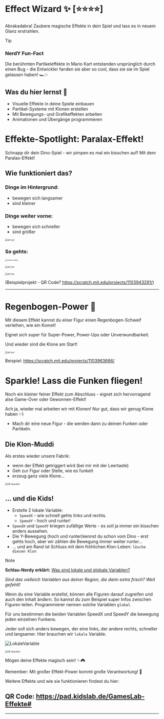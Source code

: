 # Effect Wizard ✨ [⭐⭐⭐⭐]
Abrakadabra! Zaubere magische Effekte in dein Spiel und lass es in neuem Glanz erstrahlen.

> [!TIP]
>
> ### NerdY Fun-Fact
>
> Die berühmten Partikeleffekte in Mario Kart entstanden ursprünglich durch einen Bug - die Entwickler fanden sie aber so cool, dass sie sie im Spiel gelassen haben! 🏎️✨

## Was du hier lernst 🎯

- Visuelle Effekte in deine Spiele einbauen
- Partikel-Systeme mit Klonen erstellen
- Mit Bewegungs- und Grafikeffekten arbeiten
- Animationen und Übergänge programmieren

# Effekte-Spotlight: Paralax-Effekt!

Schnapp dir dein Dino-Spiel - wir pimpen es mal ein bisschen auf! Mit dem Paralax-Effekt!

## Wie funktioniert das?

### Dinge im Hintergrund: 
- bewegen sich langsamer
- sind kleiner

### Dinge weiter vorne:
- bewegen sich schneller
- sind größer



<img src="bilder/paralax.jpg" alt="alt text" style="zoom:50%;" />

### So gehts:

<img src="screenshots/paralax/Variable-erstellen-beschriftet.png" alt="Variable erstellen" style="zoom:33%;" />

<img src="screenshots/paralax/Paralax-Code-Master.png" alt="alt text" style="zoom:50%;" /> [](08-EffectWizard.md)

<img src="screenshots/paralax/Paralax-Code-Klone.png" alt="alt text" style="zoom:50%;" />

(Beispielprojekt - QR Code? https://scratch.mit.edu/projects/1103943291/)

---



# Regenbogen-Power 🌈

Mit diesem Effekt kannst du einer Figur einen Regenbogen-Schweif verleihen, wie ein Komet! 

Eignet sich super für Super-Power, Power-Ups oder Unverwundbarkeit.

Und wieder sind die Klone am Start!

<img src="screenshots/08-Regenbogen-Effekt.png" alt="alt text" style="zoom:50%;" />

Beispiel: https://scratch.mit.edu/projects/1103963666/



# Sparkle! Lass die Funken fliegen!

Noch ein kleiner feiner Effekt zum Abschluss - eignet sich hervorragend alse Game-Over oder Gewonnen-Effekt!

Ach ja, wieder mal arbeiten wir mit Klonen! Nur gut, dass wir genug Klone haben :-)

- Mach dir eine neue Figur - die werden dann zu deinen Funken oder Partikeln.



## Die Klon-Muddi

Als erstes wieder unsere Fabrik: 

- wenn der Effekt getriggert wird (bei mir mit der Leertaste)
- Geh zur Figur oder Stelle, wie es funkelt
- erzeug ganz viele Klone...

<img src="screenshots/08-Sparkle1.png" alt="08-Sparkle1" style="zoom:50%;" />

## ... und die Kids!

- Erstelle 2 lokale Variable:
  - `SpeedX` - wie schnell gehts links und rechts.
  - `SpeedY` - hoch und runter!
- `SpeedX` und `SpeedY` kriegen zufällige Werte - es soll ja immer ein bisschen anders aussehen.
- Die Y-Bewegung (hoch und runter)kennst du schon vom Dino - erst gehts hoch, aber wir zählen die Bewegung immer weiter runter... 
- ... und am Rand ist Schluss mit dem fröhlichen Klon-Leben: `lösche diesen Klon`

> [!NOTE]
>
> **Schlau-Nerdy erklärt:** <u>Was sind lokale und globale Variablen?</u>
>
> *Sind das vielleich Variablen aus deiner Region, die dann extra frisch? Weit gefehlt!*
>
> Wenn du eine Variable erstellst, können alle Figuren darauf zugreifen und auch den Inhalt ändern. So kannst du zum Beispiel super Infos zwischen Figuren teilen. Programmierer nennen solche Variablen `global`.
>
> Für uns bestimmen die beiden Variablen SpeedX und SpeedY die bewegung jeden einzelnen Funkens. 
>
> Jeder soll sich anders bewegen, der eine links, der andere rechts, schneller und langsamer. Hier brauchen wir `lokale` Variable. 
>
> ![LokaleVariable](screenshots/LokaleVariable.png)

 



<img src="screenshots/08-Sparkle2.png" alt="08-Sparkle2" style="zoom:50%;" />





Mögen deine Effekte magisch sein! ✨🎮

Remember: Mit großer Effekt-Power kommt große Verantwortung! 🧙



Weitere Effekte und wie sie funktionieren findest du hier: 
## QR Code: https://pad.kidslab.de/GamesLab-Effekte#

---


